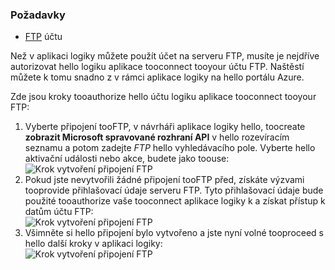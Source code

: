 ### <a name="prerequisites"></a>Požadavky
* [FTP](https://wikipedia.org/wiki/File_Transfer_Protocol) účtu  

Než v aplikaci logiky můžete použít účet na serveru FTP, musíte je nejdříve autorizovat hello logiku aplikace tooconnect tooyour účtu FTP. Naštěstí můžete k tomu snadno z v rámci aplikace logiky na hello portálu Azure.  

Zde jsou kroky tooauthorize hello účtu logiku aplikace tooconnect tooyour FTP:  

1. Vyberte připojení tooFTP, v návrháři aplikace logiky hello, toocreate **zobrazit Microsoft spravované rozhraní API** v hello rozevíracím seznamu a potom zadejte *FTP* hello vyhledávacího pole. Vyberte hello aktivační události nebo akce, budete jako toouse:  
   ![Krok vytvoření připojení FTP](./media/connectors-create-api-ftp/ftp-1.png)  
2. Pokud jste nevytvořili žádné připojení tooFTP před, získáte výzvami tooprovide přihlašovací údaje serveru FTP. Tyto přihlašovací údaje bude použité tooauthorize vaše tooconnect aplikace logiky k a získat přístup k datům účtu FTP:  
   ![Krok vytvoření připojení FTP](./media/connectors-create-api-ftp/ftp-2.png)  
3. Všimněte si hello připojení bylo vytvořeno a jste nyní volné tooproceed s hello další kroky v aplikaci logiky:  
   ![Krok vytvoření připojení FTP](./media/connectors-create-api-ftp/ftp-3.png)  

